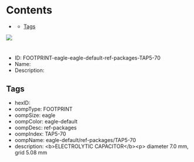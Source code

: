 



Contents
========

* [](#)
	* [Tags](#tags)
  
![][im]
# 

- ID: FOOTPRINT-eagle-eagle-default-ref-packages-TAP5-70
- Name: 
- Description: 

## Tags

- hexID: 
- oompType: FOOTPRINT
- oompSize: eagle
- oompColor: eagle-default
- oompDesc: ref-packages
- oompIndex: TAP5-70
- oompName: eagle-default/ref-packages/TAP5-70
- description: &lt;b&gt;ELECTROLYTIC CAPACITOR&lt;/b&gt;&lt;p&gt;&#xD;
diameter 7.0 mm, grid 5.08 mm



[im]: image.png
